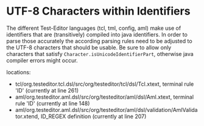 # UTF-8 Characters within Identifiers

The different Test-Editor languages (tcl, tml, config, aml) make use of identifiers that are (transitively) compiled into java identifiers. In order to parse those accurately the according parsing rules need to be adjusted to the UTF-8 characters that should be usable. Be sure to allow only characters that satisfy `Character.isUnicodeIdentifierPart`, otherwise java compiler errors might occur.

locations:
- tcl/org.testeditor.tcl.dsl/src/org/testeditor/tcl/dsl/Tcl.xtext, terminal rule 'ID' (currently at line 261)
- aml/org.testeditor.aml.dsl/src/org/testeditor/aml/dsl/Aml.xtext, terminal rule 'ID' (currently at line 148)
- aml/org.testeditor.aml.dsl/src/org/testeditor/aml/dsl/validation/AmlValidator.xtend, ID_REGEX definition (currently at line 207)
